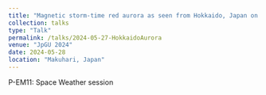 ```yaml
---
title: "Magnetic storm-time red aurora as seen from Hokkaido, Japan on December 1, 2023 associated with high-density solar wind"
collection: talks
type: "Talk"
permalink: /talks/2024-05-27-HokkaidoAurora
venue: "JpGU 2024"
date: 2024-05-28
location: "Makuhari, Japan"
---
```


<!--[More information here](http://exampleurl.com)-->

P-EM11: Space Weather session
